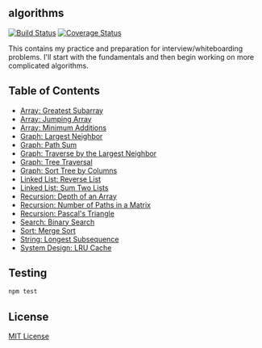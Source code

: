 ## algorithms

[![Build Status](https://travis-ci.org/vinnyoodles/algorithms.svg?branch=master)](https://travis-ci.org/vinnyoodles/algorithms)
[![Coverage Status](https://coveralls.io/repos/github/vinnyoodles/algorithms/badge.svg?branch=master)](https://coveralls.io/github/vinnyoodles/algorithms?branch=master)

This contains my practice and preparation for interview/whiteboarding problems. I'll start with the fundamentals and then begin working on more complicated algorithms.

## Table of Contents
- [Array: Greatest Subarray](https://github.com/vinnyoodles/algorithms/blob/master/src/array/greatestSubarray.js)
- [Array: Jumping Array](https://github.com/vinnyoodles/algorithms/blob/master/src/array/jumpingArray.js)
- [Array: Minimum Additions](https://github.com/vinnyoodles/algorithms/blob/master/src/array/minAdditions.js)
- [Graph: Largest Neighbor](https://github.com/vinnyoodles/algorithms/blob/master/src/graph/largestNeighbor.js)
- [Graph: Path Sum](https://github.com/vinnyoodles/algorithms/blob/master/src/graph/pathSum.js)
- [Graph: Traverse by the Largest Neighbor](https://github.com/vinnyoodles/algorithms/blob/master/src/graph/gridTraversal.js)
- [Graph: Tree Traversal](https://github.com/vinnyoodles/algorithms/blob/master/src/graph/TreeNode.js)
- [Graph: Sort Tree by Columns](https://github.com/vinnyoodles/algorithms/blob/master/src/graph/columnSort.js)
- [Linked List: Reverse List](https://github.com/vinnyoodles/algorithms/blob/master/src/linkedlist/reverseList.js)
- [Linked List: Sum Two Lists](https://github.com/vinnyoodles/algorithms/blob/master/src/linkedlist/sumLists.js)
- [Recursion: Depth of an Array](https://github.com/vinnyoodles/algorithms/blob/master/src/recursion/depthFinder.js)
- [Recursion: Number of Paths in a Matrix](https://github.com/vinnyoodles/algorithms/blob/master/src/recursion/numberOfPathsInMatrix.js)
- [Recursion: Pascal's Triangle](https://github.com/vinnyoodles/algorithms/blob/master/src/recursion/pascalsTriangle.js)
- [Search: Binary Search](https://github.com/vinnyoodles/algorithms/blob/master/src/search/binarySearch.js)
- [Sort: Merge Sort](https://github.com/vinnyoodles/algorithms/blob/master/src/sort/mergesort.js)
- [String: Longest Subsequence](https://github.com/vinnyoodles/algorithms/blob/master/src/string/longestSubsequence.js)
- [System Design: LRU Cache](https://github.com/vinnyoodles/algorithms/blob/master/src/systemdesign/lrucache.js)

## Testing

```javascript
npm test
```


## License
[MIT License](https://github.com/vinnyoodles/algorithms/blob/master/LICENSE)
